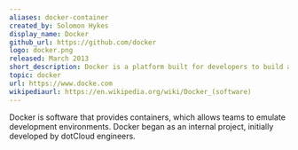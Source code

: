 ```yaml
---
aliases: docker-container
created_by: Solomon Hykes
display_name: Docker
github_url: https://github.com/docker
logo: docker.png
released: March 2013
short_description: Docker is a platform built for developers to build and run applications.
topic: docker
url: https://www.docke.com
wikipediaurl: https://en.wikipedia.org/wiki/Docker_(software)
---
```

Docker is software that provides containers, which allows teams to emulate development environments. Docker began as an internal project, initially developed by dotCloud engineers.
